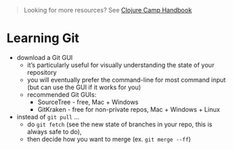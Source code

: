 > Looking for more resources? See [Clojure Camp Handbook](/README.md)

# Learning Git

- download a Git GUI
  - it’s particularly useful for visually understanding the state of your repository
  - you will eventually prefer the command-line for most command input (but can use the GUI if it works for you)
  - recommended Git GUIs:
    - SourceTree - free, Mac + Windows
    - GitKraken - free for non-private repos, Mac + Windows + Linux
- instead of `git pull` …
  - do `git fetch` (see the new state of branches in your repo, this is always safe to do),
  - then decide how you want to merge (ex. `git merge --ff`)

